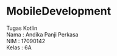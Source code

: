 # MobileDevelopment
Tugas Kotlin
<br>
Nama : Andika Panji Perkasa
<br>
NIM : 17090142
<br>
Kelas : 6A
